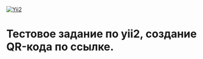 [![Yii2](https://img.shields.io/badge/Yii-2.0.x-blue?logo=yii&style=flat-square)](https://www.yiiframework.com/)

# Тестовое задание по yii2, создание QR-кода по ссылке.